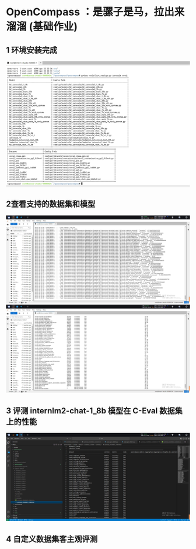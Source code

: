 # OpenCompass ：是骡子是马，拉出来溜溜 (基础作业)
## 1 环境安装完成
<img src =".\imgs\hw7-2.png">

## 2查看支持的数据集和模型
<img src =".\imgs\hw7-5.png">

<img src =".\imgs\hw7-6.png">

## 3 评测 internlm2-chat-1_8b 模型在 C-Eval 数据集上的性能

<img src =".\imgs\hw7-7.png">

## 4 自定义数据集客主观评测



